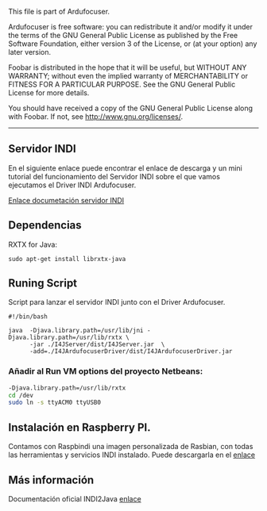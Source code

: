 This file is part of Ardufocuser.

Ardufocuser is free software: you can redistribute it and/or modify
it under the terms of the GNU General Public License as published by
the Free Software Foundation, either version 3 of the License, or
(at your option) any later version.

Foobar is distributed in the hope that it will be useful,
but WITHOUT ANY WARRANTY; without even the implied warranty of
MERCHANTABILITY or FITNESS FOR A PARTICULAR PURPOSE.  See the
GNU General Public License for more details.

You should have received a copy of the GNU General Public License
along with Foobar.  If not, see <http://www.gnu.org/licenses/>.

---

## Servidor INDI

En el siguiente enlace puede encontrar el enlace de descarga y un mini tutorial del funcionamiento del Servidor INDI sobre el que vamos ejecutamos el Driver INDI Ardufocuser.

[Enlace documetación servidor INDI](http://indilib.org/develop/indiforjava/i4j-server-manual.html)

## Dependencias


RXTX for Java:
```
sudo apt-get install librxtx-java
```
## Runing Script

Script para lanzar el servidor INDI junto con el Driver Ardufocuser.

```
#!/bin/bash

java  -Djava.library.path=/usr/lib/jni -Djava.library.path=/usr/lib/rxtx \
      -jar ./I4JServer/dist/I4JServer.jar  \
      -add=./I4JArdufocuserDriver/dist/I4JArdufocuserDriver.jar
```

### Añadir al Run VM options del proyecto Netbeans:

  ```bash
  -Djava.library.path=/usr/lib/rxtx
  cd /dev
  sudo ln -s ttyACM0 ttyUSB0
  ```
## Instalación en Raspberry PI.

Contamos con Raspbindi una imagen personalizada de Rasbian, con todas las herramientas y servicios INDI instalado.
Puede descargarla en el [enlace](https://drive.google.com/file/d/0Bz7iXJ4BvZ9SbnJPZWkweVhUVjQ/view?usp=sharing)

## Más información

Documentación oficial INDI2Java [enlace](http://indilib.org/develop/indiforjava/i4j-indi-driver.html)

